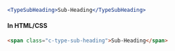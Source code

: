 ```jsx
<TypeSubHeading>Sub-Heading</TypeSubHeading>
```

#### In HTML/CSS

```html static
<span class="c-type-sub-heading">Sub-Heading</span>
```
